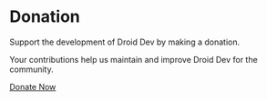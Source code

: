 # Donation

Support the development of Droid Dev by making a donation.

Your contributions help us maintain and improve Droid Dev for the community.

[Donate Now](https://buy.stripe.com/8wMdTC3Uk7QzaoU3cf)
